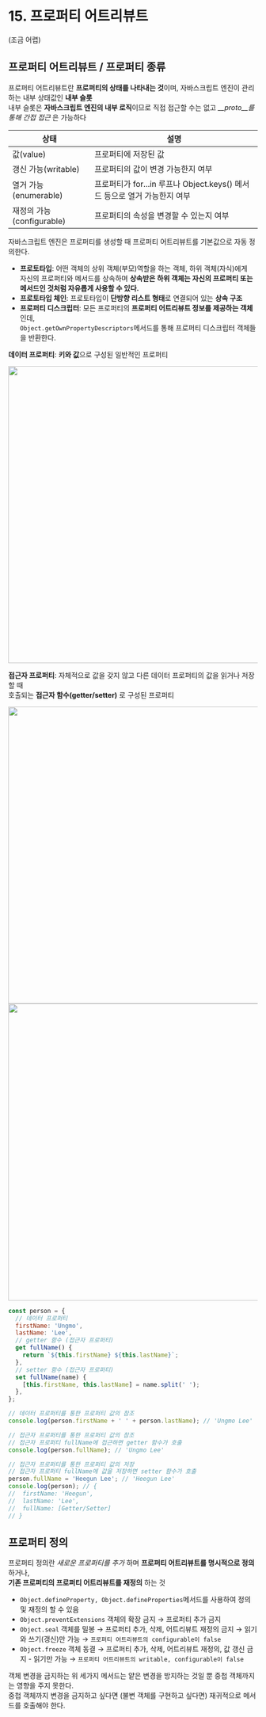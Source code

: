 # 15. 프로퍼티 어트리뷰트

(조금 어렵)

## 프로퍼티 어트리뷰트 / 프로퍼티 종류

프로퍼티 어트리뷰트란 **프로퍼티의 상태를 나타내는 것**이며, 자바스크립트 엔진이 관리하는 내부 상태값인 **내부 슬롯**<br>
내부 슬롯은 **자바스크립트 엔진의 내부 로직**이므로 직접 접근할 수는 없고 _\_\_proto\_\_를 통해 간접 접근_ 은 가능하다 <br>

| 상태                      | 설명                                                                      |
| ------------------------- | ------------------------------------------------------------------------- |
| 값(value)                 | 프로퍼티에 저장된 값                                                      |
| 갱신 가능(writable)       | 프로퍼티의 값이 변경 가능한지 여부                                        |
| 열거 가능(enumerable)     | 프로퍼티가 for...in 루프나 Object.keys() 메서드 등으로 열거 가능한지 여부 |
| 재정의 가능(configurable) | 프로퍼티의 속성을 변경할 수 있는지 여부                                   |

자바스크립트 엔진은 프로퍼티를 생성할 때 프로퍼티 어트리뷰트를 기본값으로 자동 정의한다.

- **프로토타입**: 어떤 객체의 상위 객체(부모)역할을 하는 객체, 하위 객체(자식)에게<br>
  자신의 프로퍼티와 메서드를 상속하며 **상속받은 하위 객체는 자신의 프로퍼티 또는 메서드인 것처럼 자유롭게 사용할 수 있다.**
- **프로토타입 체인**: 프로토타입이 **단방향 리스트 형태**로 연결되어 있는 **상속 구조**
- **프로퍼티 디스크립터**: 모든 프로퍼티의 **프로퍼티 어트리뷰트 정보를 제공하는 객체**인데, <br>
  `Object.getOwnPropertyDescriptors`메서드를 통해 프로퍼티 디스크립터 객체들을 반환한다.

**데이터 프로퍼티**: **키와 값**으로 구성된 일반적인 프로퍼티

<img width='600px' src='https://user-images.githubusercontent.com/85178602/229293135-13fd543b-254c-4c40-a5cd-40e8b1a82972.png' />

**접근자 프로퍼티**: 자체적으로 값을 갖지 않고 다른 데이터 프로퍼티의 값을 읽거나 저장할 때 <br>
호출되는 **접근자 함수(getter/setter)** 로 구성된 프로퍼티

<img width='600px' src='https://user-images.githubusercontent.com/85178602/229293180-e68ecb5a-676f-455e-a25c-91e24852d2d1.png' />

<img width='600px' src='https://user-images.githubusercontent.com/85178602/229293229-60a8c888-e1f4-463d-bd84-1fdc3eb45e2e.png' />

```js
const person = {
  // 데이터 프로퍼티
  firstName: 'Ungmo',
  lastName: 'Lee',
  // getter 함수 (접근자 프로퍼티)
  get fullName() {
    return `${this.firstName} ${this.lastName}`;
  },
  // setter 함수 (접근자 프로퍼티)
  set fullName(name) {
    [this.firstName, this.lastName] = name.split(' ');
  },
};

// 데이터 프로퍼티를 통한 프로퍼티 값의 참조
console.log(person.firstName + ' ' + person.lastName); // 'Ungmo Lee'

// 접근자 프로퍼티를 통한 프로퍼티 값의 참조
// 접근자 프로퍼티 fullName에 접근하면 getter 함수가 호출
console.log(person.fullName); // 'Ungmo Lee'

// 접근자 프로퍼티를 통한 프로퍼티 값의 저장
// 접근자 프로퍼티 fullName에 값을 저장하면 setter 함수가 호출
person.fullName = 'Heegun Lee'; // 'Heegun Lee'
console.log(person); // {
//  firstName: 'Heegun',
//  lastName: 'Lee',
//  fullName: [Getter/Setter]
// }
```

## 프로퍼티 정의

프로퍼티 정의란 _새로운 프로퍼티를 추가_ 하며 **프로퍼티 어트리뷰트를 명시적으로 정의**하거나,<br>
**기존 프로퍼티의 프로퍼티 어트리뷰트를 재정의** 하는 것

- `Object.defineProperty, Object.defineProperties`메서드를 사용하여 정의 및 재정의 할 수 있음
- `Object.preventExtensions` 객체의 확장 금지 → 프로퍼티 추가 금지
- `Object.seal` 객체를 밀봉 → 프로퍼티 추가, 삭제, 어트리뷰트 재정의 금지 → 읽기와 쓰기(갱신)만 가능 → `프로퍼티 어트리뷰트의 configurable이 false`
- `Object.freeze` 객체 동결 → 프로퍼티 추가, 삭제, 어트리뷰트 재정의, 값 갱신 금지 - 읽기만 가능 → `프로퍼티 어트리뷰트의 writable, configurable이 false`

객체 변경을 금지하는 위 세가지 메서드는 얕은 변경을 방지하는 것일 뿐 중첩 객체까지는 영향을 주지 못한다. <br>
중첩 객체까지 변경을 금지하고 싶다면 (불변 객체를 구현하고 싶다면) 재귀적으로 메서드를 호출해야 한다.
